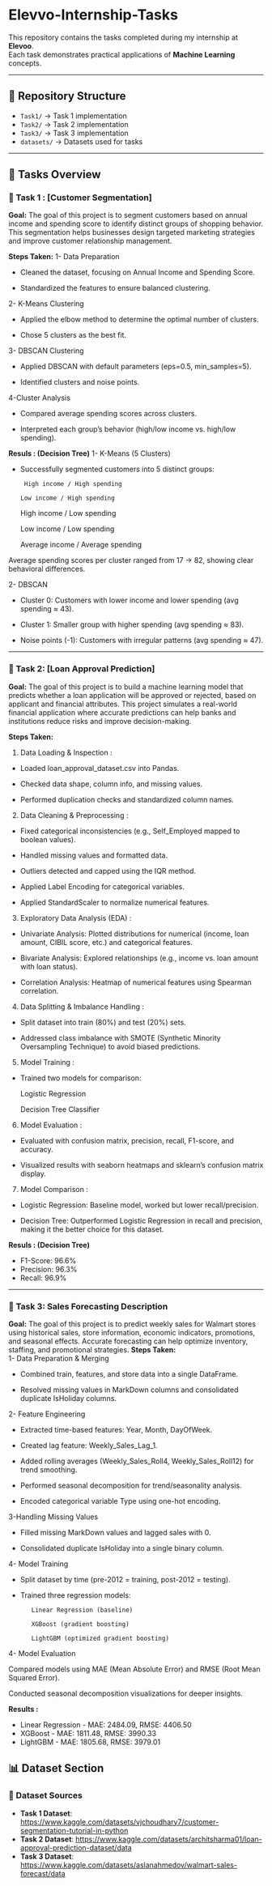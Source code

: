 # Elevvo-Internship-Tasks


This repository contains the tasks completed during my internship at **Elevoo**.  
Each task demonstrates practical applications of **Machine Learning** concepts.  

---

## 📂 Repository Structure
- `Task1/` → Task 1 implementation
- `Task2/` → Task 2 implementation
- `Task3/` → Task 3 implementation
- `datasets/` → Datasets used for tasks
  
---
## 📝 Tasks Overview

### 🔹 Task 1 : [Customer Segmentation]
**Goal:** 
The goal of this project is to segment customers based on annual income and spending score to identify distinct groups of shopping behavior. This segmentation helps businesses design targeted marketing strategies and improve customer relationship management.

**Steps Taken:** 
1- Data Preparation

- Cleaned the dataset, focusing on Annual Income and Spending Score.

- Standardized the features to ensure balanced clustering.

2- K-Means Clustering

- Applied the elbow method  to determine the optimal number of clusters.

- Chose 5 clusters as the best fit.

3- DBSCAN Clustering

- Applied DBSCAN with default parameters (eps=0.5, min_samples=5).

- Identified clusters and noise points.

4-Cluster Analysis

- Compared average spending scores across clusters.

- Interpreted each group’s behavior (high/low income vs. high/low spending).
  
**Resuls : (Decision Tree)**
1- K-Means (5 Clusters)

- Successfully segmented customers into 5 distinct groups:

       High income / High spending

      Low income / High spending

     High income / Low spending

     Low income / Low spending

     Average income / Average spending

Average spending scores per cluster ranged from 17 → 82, showing clear behavioral differences.

2- DBSCAN

- Cluster 0: Customers with lower income and lower spending (avg spending ≈ 43).

- Cluster 1: Smaller group with higher spending (avg spending ≈ 83).

- Noise points (-1): Customers with irregular patterns (avg spending ≈ 47).
---
### 🔹 Task 2: [Loan Approval Prediction]  
**Goal:** 
The goal of this project is to build a machine learning model that predicts whether a loan application will be approved or rejected, based on applicant and financial attributes.
This project simulates a real-world financial application where accurate predictions can help banks and institutions reduce risks and improve decision-making.

**Steps Taken:**  
1. Data Loading & Inspection :

- Loaded loan_approval_dataset.csv into Pandas.

- Checked data shape, column info, and missing values.

- Performed duplication checks and standardized column names.

2. Data Cleaning & Preprocessing :

- Fixed categorical inconsistencies (e.g., Self_Employed mapped to boolean values).

- Handled missing values and formatted data.

- Outliers detected and capped using the IQR method.

- Applied Label Encoding for categorical variables.

- Applied StandardScaler to normalize numerical features.

3. Exploratory Data Analysis (EDA) :

- Univariate Analysis: Plotted distributions for numerical (income, loan amount, CIBIL score, etc.) and categorical features.

- Bivariate Analysis: Explored relationships (e.g., income vs. loan amount with loan status).

- Correlation Analysis: Heatmap of numerical features using Spearman correlation.

4. Data Splitting & Imbalance Handling :

- Split dataset into train (80%) and test (20%) sets.

- Addressed class imbalance with SMOTE (Synthetic Minority Oversampling Technique) to avoid biased predictions.

5. Model Training :

- Trained two models for comparison:

  Logistic Regression

  Decision Tree Classifier

6. Model Evaluation :

- Evaluated with confusion matrix, precision, recall, F1-score, and accuracy.

- Visualized results with seaborn heatmaps and sklearn’s confusion matrix display.

7. Model Comparison :

- Logistic Regression: Baseline model, worked but lower recall/precision.

- Decision Tree: Outperformed Logistic Regression in recall and precision, making it the better choice for this dataset. 

**Resuls : (Decision Tree)**
- F1-Score: 96.6%  
- Precision: 96.3%  
- Recall: 96.9%  

-----
### 🔹 Task 3: Sales Forecasting Description
**Goal:** 
The goal of this project is to predict weekly sales for Walmart stores using historical sales, store information, economic indicators, promotions, and seasonal effects.
Accurate forecasting can help optimize inventory, staffing, and promotional strategies.
**Steps Taken:**  
1- Data Preparation & Merging

- Combined train, features, and store data into a single DataFrame.

- Resolved missing values in MarkDown columns and consolidated duplicate IsHoliday columns.

2- Feature Engineering

- Extracted time-based features: Year, Month, DayOfWeek.

- Created lag feature: Weekly_Sales_Lag_1.

- Added rolling averages (Weekly_Sales_Roll4, Weekly_Sales_Roll12) for trend smoothing.

- Performed seasonal decomposition for trend/seasonality analysis.

- Encoded categorical variable Type using one-hot encoding.

3-Handling Missing Values

- Filled missing MarkDown values and lagged sales with 0.

- Consolidated duplicate IsHoliday into a single binary column.

4- Model Training

- Split dataset by time (pre-2012 = training, post-2012 = testing).

- Trained three regression models:

         Linear Regression (baseline)

         XGBoost (gradient boosting)

         LightGBM (optimized gradient boosting)

4- Model Evaluation

Compared models using MAE (Mean Absolute Error) and RMSE (Root Mean Squared Error).

Conducted seasonal decomposition visualizations for deeper insights.

**Results :**
- Linear Regression - MAE: 2484.09, RMSE: 4406.50
- XGBoost - MAE: 1811.48, RMSE: 3990.33
- LightGBM - MAE: 1805.68, RMSE: 3979.01
## 📊 Dataset Section

### 📂 Dataset Sources
- **Task 1 Dataset**: https://www.kaggle.com/datasets/vjchoudhary7/customer-segmentation-tutorial-in-python
- **Task 2 Dataset**: https://www.kaggle.com/datasets/architsharma01/loan-approval-prediction-dataset/data
- **Task 3 Dataset**: https://www.kaggle.com/datasets/aslanahmedov/walmart-sales-forecast/data
